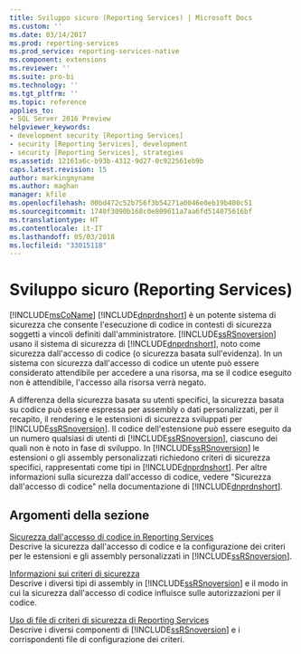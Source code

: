 ```yaml
---
title: Sviluppo sicuro (Reporting Services) | Microsoft Docs
ms.custom: ''
ms.date: 03/14/2017
ms.prod: reporting-services
ms.prod_service: reporting-services-native
ms.component: extensions
ms.reviewer: ''
ms.suite: pro-bi
ms.technology: ''
ms.tgt_pltfrm: ''
ms.topic: reference
applies_to:
- SQL Server 2016 Preview
helpviewer_keywords:
- development security [Reporting Services]
- security [Reporting Services], development
- security [Reporting Services], strategies
ms.assetid: 12161a6c-b93b-4312-9d27-0c922561eb9b
caps.latest.revision: 15
author: markingmyname
ms.author: maghan
manager: kfile
ms.openlocfilehash: 00bd472c52b756f3b54271a0046e0eb19b400c51
ms.sourcegitcommit: 1740f3090b168c0e809611a7aa6fd514075616bf
ms.translationtype: HT
ms.contentlocale: it-IT
ms.lasthandoff: 05/03/2018
ms.locfileid: "33015118"
---
```

# <a name="secure-development-reporting-services"></a>Sviluppo sicuro (Reporting Services)
  [!INCLUDE[msCoName](../../../includes/msconame-md.md)] [!INCLUDE[dnprdnshort](../../../includes/dnprdnshort-md.md)] è un potente sistema di sicurezza che consente l'esecuzione di codice in contesti di sicurezza soggetti a vincoli definiti dall'amministratore. [!INCLUDE[ssRSnoversion](../../../includes/ssrsnoversion-md.md)] usano il sistema di sicurezza di [!INCLUDE[dnprdnshort](../../../includes/dnprdnshort-md.md)], noto come sicurezza dall'accesso di codice (o sicurezza basata sull'evidenza). In un sistema con sicurezza dall'accesso di codice un utente può essere considerato attendibile per accedere a una risorsa, ma se il codice eseguito non è attendibile, l'accesso alla risorsa verrà negato.  
  
 A differenza della sicurezza basata su utenti specifici, la sicurezza basata su codice può essere espressa per assembly o dati personalizzati, per il recapito, il rendering e le estensioni di sicurezza sviluppati per [!INCLUDE[ssRSnoversion](../../../includes/ssrsnoversion-md.md)]. Il codice dell'estensione può essere eseguito da un numero qualsiasi di utenti di [!INCLUDE[ssRSnoversion](../../../includes/ssrsnoversion-md.md)], ciascuno dei quali non è noto in fase di sviluppo. In [!INCLUDE[ssRSnoversion](../../../includes/ssrsnoversion-md.md)] le estensioni o gli assembly personalizzati richiedono criteri di sicurezza specifici, rappresentati come tipi in [!INCLUDE[dnprdnshort](../../../includes/dnprdnshort-md.md)]. Per altre informazioni sulla sicurezza dall'accesso di codice, vedere "Sicurezza dall'accesso di codice" nella documentazione di [!INCLUDE[dnprdnshort](../../../includes/dnprdnshort-md.md)].  
  
## <a name="in-this-section"></a>Argomenti della sezione  
 [Sicurezza dall'accesso di codice in Reporting Services](../../../reporting-services/extensions/secure-development/code-access-security-in-reporting-services.md)  
 Descrive la sicurezza dall'accesso di codice e la configurazione dei criteri per le estensioni e gli assembly personalizzati in [!INCLUDE[ssRSnoversion](../../../includes/ssrsnoversion-md.md)].  
  
 [Informazioni sui criteri di sicurezza](../../../reporting-services/extensions/secure-development/understanding-security-policies.md)  
 Descrive i diversi tipi di assembly in [!INCLUDE[ssRSnoversion](../../../includes/ssrsnoversion-md.md)] e il modo in cui la sicurezza dall'accesso di codice influisce sulle autorizzazioni per il codice.  
  
 [Uso di file di criteri di sicurezza di Reporting Services](../../../reporting-services/extensions/secure-development/using-reporting-services-security-policy-files.md)  
 Descrive i diversi componenti di [!INCLUDE[ssRSnoversion](../../../includes/ssrsnoversion-md.md)] e i corrispondenti file di configurazione dei criteri.  
  
  
